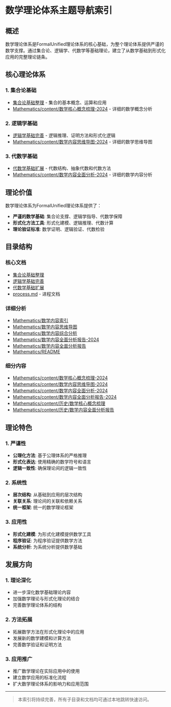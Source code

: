 # 数学理论体系主题导航索引

## 概述

数学理论体系是FormalUnified理论体系的核心基础，为整个理论体系提供严谨的数学支撑。通过集合论、逻辑学、代数学等基础理论，建立了从数学基础到形式化应用的完整理论链条。

## 核心理论体系

### 1. 集合论基础

- [集合论基础整理](集合论基础整理.md) - 集合的基本概念、运算和应用
- [Mathematics/content/数学核心概念梳理-2024](Mathematics/content/数学核心概念梳理-2024.md) - 详细的数学概念分析

### 2. 逻辑学基础

- [逻辑学基础完善](逻辑学基础完善.md) - 逻辑推理、证明方法和形式化逻辑
- [Mathematics/content/数学内容思维导图-2024](Mathematics/content/数学内容思维导图-2024.md) - 详细的数学思维导图

### 3. 代数学基础

- [代数学基础扩展](代数学基础扩展.md) - 代数结构、抽象代数和代数方法
- [Mathematics/content/数学内容全面分析-2024](Mathematics/content/数学内容全面分析-2024.md) - 详细的数学内容分析

## 理论价值

数学理论体系为FormalUnified理论体系提供了：

- **严谨的数学基础**: 集合论支撑、逻辑学指导、代数学保障
- **形式化方法工具**: 形式化建模、逻辑推理、代数计算
- **理论验证标准**: 数学证明、逻辑验证、代数检验

## 目录结构

### 核心文档

- [集合论基础整理](集合论基础整理.md)
- [逻辑学基础完善](逻辑学基础完善.md)
- [代数学基础扩展](代数学基础扩展.md)
- [process.md](process.md) - 进程文档

### 详细分析

- [Mathematics/数学内容索引](Mathematics/数学内容索引.md)
- [Mathematics/数学内容思维导图](Mathematics/数学内容思维导图.md)
- [Mathematics/数学内容综合分析](Mathematics/数学内容综合分析.md)
- [Mathematics/数学内容全面分析报告-2024](Mathematics/数学内容全面分析报告-2024.md)
- [Mathematics/数学内容全面分析报告](Mathematics/数学内容全面分析报告.md)
- [Mathematics/README](Mathematics/README.md)

### 细分内容

- [Mathematics/content/数学核心概念梳理-2024](Mathematics/content/数学核心概念梳理-2024.md)
- [Mathematics/content/数学内容思维导图-2024](Mathematics/content/数学内容思维导图-2024.md)
- [Mathematics/content/数学内容全面分析-2024](Mathematics/content/数学内容全面分析-2024.md)
- [Mathematics/content/数学内容全面分析报告-2024](Mathematics/content/数学内容全面分析报告-2024.md)
- [Mathematics/content/历史/数学核心概念梳理](Mathematics/content/历史/数学核心概念梳理.md)
- [Mathematics/content/历史/数学内容全面分析报告](Mathematics/content/历史/数学内容全面分析报告.md)

## 理论特色

### 1. 严谨性

- **公理化方法**: 基于公理体系的严格推理
- **形式化表达**: 使用精确的数学符号和语言
- **逻辑一致性**: 确保理论间的逻辑一致性

### 2. 系统性

- **层次结构**: 从基础到应用的层次结构
- **关联关系**: 理论间的关联和依赖关系
- **统一框架**: 统一的数学理论框架

### 3. 应用性

- **形式化建模**: 为形式化建模提供数学工具
- **程序验证**: 为程序验证提供数学方法
- **系统分析**: 为系统分析提供数学基础

## 发展方向

### 1. 理论深化

- 进一步深化数学基础理论内容
- 加强数学理论与形式化理论的结合
- 完善数学理论体系的结构

### 2. 方法拓展

- 拓展数学方法在形式化理论中的应用
- 发展新的数学建模和计算方法
- 完善数学验证和证明方法

### 3. 应用推广

- 推广数学理论在实际应用中的使用
- 建立数学应用的标准化流程
- 扩大数学理论体系的影响力和应用范围

---

> 本索引将持续完善，所有子目录和文档均可通过本地跳转快速访问。
